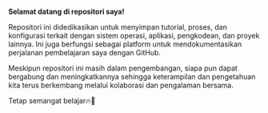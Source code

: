 **Selamat datang di repositori saya!**

Repositori ini didedikasikan untuk menyimpan tutorial, proses, dan konfigurasi terkait dengan sistem operasi, aplikasi, pengkodean, dan proyek lainnya. Ini juga berfungsi sebagai platform untuk mendokumentasikan perjalanan pembelajaran saya dengan GitHub.

Meskipun repositori ini masih dalam pengembangan, siapa pun dapat bergabung dan meningkatkannya sehingga keterampilan dan pengetahuan kita terus berkembang melalui kolaborasi dan pengalaman bersama.

Tetap semangat belajar🔥🙂
